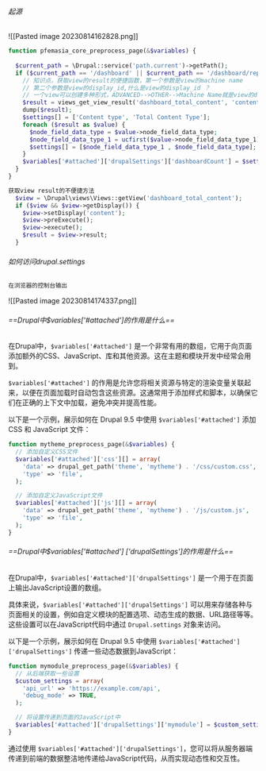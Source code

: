 ###### 起源
![[Pasted image 20230814162828.png]]
```php
function pfemasia_core_preprocess_page(&$variables) {  
  
  $current_path = \Drupal::service('path.current')->getPath();  
  if ($current_path == '/dashboard' || $current_path == '/dashboard/reports') {
    // 知识点，获取view的result的便捷函数，第一个参数是view的machine name
    // 第二个参数是view的display_id,什么是view的display_id ？
    // 一个view可以创建多种形式，ADVANCED-->OTHER-->Machine Name就是view的display_id
    $result = views_get_view_result('dashboard_total_content', 'content');  
    dump($result);  
    $settings[] = ['Content type', 'Total Content Type'];  
    foreach ($result as $value) {  
      $node_field_data_type = $value->node_field_data_type;  
      $node_field_data_type_1 = ucfirst($value->node_field_data_type_1);  
      $settings[] = [$node_field_data_type_1 , $node_field_data_type];  
    }    
    $variables['#attached']['drupalSettings']['dashboardCount'] = $settings;  
  }
}

获取view result的不便捷方法
  $view = \Drupal\views\Views::getView('dashboard_total_content');  
  if ($view && $view->getDisplay()) {  
    $view->setDisplay('content');    
    $view->preExecute();  
    $view->execute();  
    $result = $view->result;  
  }
```


###### 如何访问drupal.settings

```php
在浏览器的控制台输出
```
![[Pasted image 20230814174337.png]]

###### ==Drupal中$variables['#attached']的作用是什么==

在Drupal中，`$variables['#attached']` 是一个非常有用的数组，它用于向页面添加额外的CSS、JavaScript、库和其他资源。这在主题和模块开发中经常会用到。

`$variables['#attached']` 的作用是允许您将相关资源与特定的渲染变量关联起来，以便在页面加载时自动包含这些资源。这通常用于添加样式和脚本，以确保它们在正确的上下文中加载，避免冲突并提高性能。

以下是一个示例，展示如何在 Drupal 9.5 中使用 `$variables['#attached']` 添加 CSS 和 JavaScript 文件：

```php
function mytheme_preprocess_page(&$variables) {
  // 添加自定义CSS文件
  $variables['#attached']['css'][] = array(
    'data' => drupal_get_path('theme', 'mytheme') . '/css/custom.css',
    'type' => 'file',
  );

  // 添加自定义JavaScript文件
  $variables['#attached']['js'][] = array(
    'data' => drupal_get_path('theme', 'mytheme') . '/js/custom.js',
    'type' => 'file',
  );
}

```

###### ==Drupal中$variables['#attached'] \['drupalSettings']的作用是什么==

在Drupal中，`$variables['#attached']['drupalSettings']` 是一个用于在页面上输出JavaScript设置的数组。

具体来说，`$variables['#attached']['drupalSettings']` 可以用来存储各种与页面相关的设置，例如自定义模块的配置选项、动态生成的数据、URL路径等等。这些设置可以在JavaScript代码中通过 `Drupal.settings` 对象来访问。

以下是一个示例，展示如何在 Drupal 9.5 中使用 `$variables['#attached']['drupalSettings']` 传递一些动态数据到JavaScript：

```php
function mymodule_preprocess_page(&$variables) {
  // 从后端获取一些设置
  $custom_settings = array(
    'api_url' => 'https://example.com/api',
    'debug_mode' => TRUE,
  );

  // 将设置传递到页面的JavaScript中
  $variables['#attached']['drupalSettings']['mymodule'] = $custom_settings;
}

```

通过使用 `$variables['#attached']['drupalSettings']`，您可以将从服务器端传递到前端的数据整洁地传递给JavaScript代码，从而实现动态性和交互性。